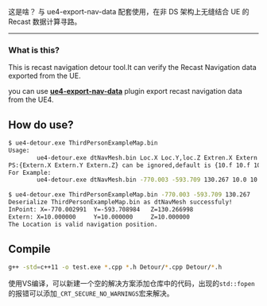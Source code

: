 这是啥？
与 ue4-export-nav-data 配套使用，在非 DS 架构上无缝结合 UE 的 Recast 数据计算寻路。

------
### What is this?

This is recast navigation detour tool.It can verify the Recast Navigation data exported from the UE.

you can use **[ue4-export-nav-data](https://github.com/hxhb/ue4-export-nav-data)** plugin export recast navigation data from the UE4.

## How do use?

```bash
$ ue4-detour.exe ThirdPersonExampleMap.bin
Usage:
        ue4-detour.exe dtNavMesh.bin Loc.X Loc.Y,loc.Z Extren.X Extern.Y Extren.Z
PS:{Extern.X Extern.Y Extern.Z} can be ignored,default is {10.f 10.f 10.f}
For Example:
        ue4-detour.exe dtNavMesh.bin -770.003 -593.709 130.267 10.0 10.0 10.0
        
$ ue4-detour.exe ThirdPersonExampleMap.bin -770.003 -593.709 130.267
Deserialize ThirdPersonExampleMap.bin as dtNavMesh successfuly!
InPoint: X=-770.002991  Y=-593.708984   Z=130.266998
Extern: X=10.000000     Y=10.000000     Z=10.000000
The Location is valid navigation position.
```

## Compile

```bash
g++ -std=c++11 -o test.exe *.cpp *.h Detour/*.cpp Detour/*.h
```
使用VS编译，可以新建一个空的解决方案添加仓库中的代码，出现的`std::fopen`的报错可以添加`_CRT_SECURE_NO_WARNINGS`宏来解决。
